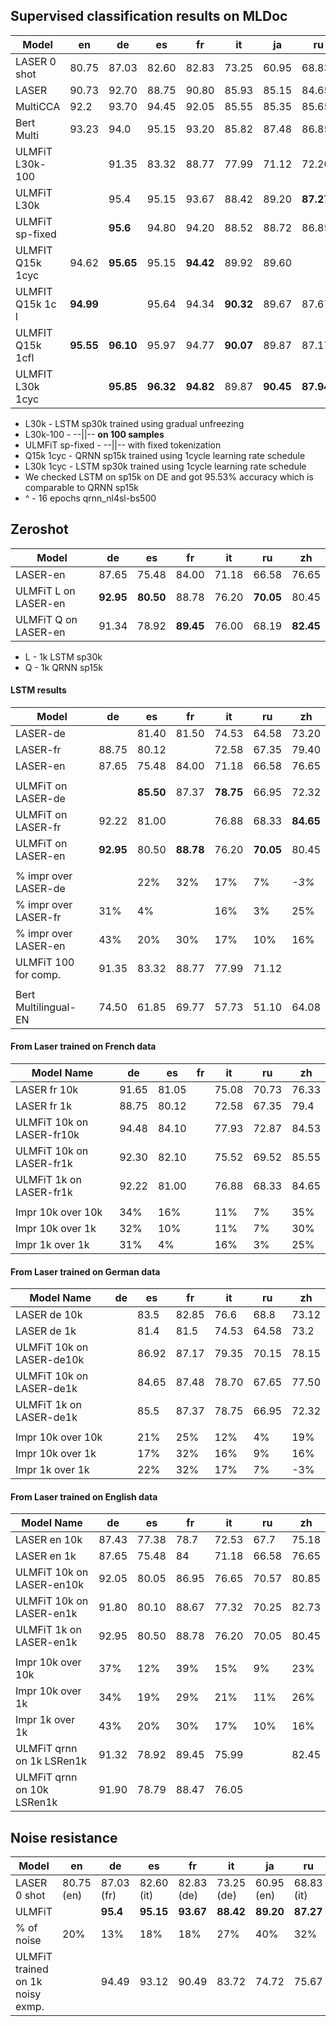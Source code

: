
## Supervised classification results on MLDoc
| Model          |   en      |   de      |   es      |   fr      |   it      |   ja      |   ru      |   zh       |
|----------------|-----------|-----------|-----------|-----------|-----------|-----------|-----------|------------|
|LASER 0 shot    |   80.75   |   87.03   |   82.60   |   82.83   |   73.25   |   60.95   |   68.83   |  72.90     |
|LASER           |   90.73   |   92.70   |   88.75   |   90.80   |   85.93   |   85.15   |   84.65   |  88.98     |
|MultiCCA        |   92.2    |   93.70   |   94.45   |   92.05   |   85.55   |   85.35   |   85.65   |  87.30     |
|Bert Multi      |   93.23   |   94.0    |   95.15   |   93.20   |   85.82   |   87.48   |  86.85    |  90.72     |
|ULMFiT L30k-100 |           |   91.35   |   83.32   |   88.77   |   77.99   |   71.12   |   72.20   |            |
|ULMFiT L30k     |           |   95.4    |   95.15   |   93.67   |   88.42   |   89.20   | **87.27** |  90.20     |
|ULMFiT sp-fixed |           |  **95.6** |   94.80   |   94.20   |   88.52   |   88.72   |   86.85   |  90.47     |
|ULMFIT Q15k 1cyc|   94.62   | **95.65** |   95.15   | **94.42** |   89.92   |   89.60   |           |  90.78/89.82  |
|ULMFIT Q15k 1c l| **94.99** |           |   95.64   |   94.34   | **90.32** |   89.67   |   87.67^  | **92.22**  |
|ULMFIT Q15k 1cfl| **95.55** | **96.10** |   95.97   |   94.77   | **90.07** |   89.87   |   87.17   | **92.40**  |
|ULMFIT L30k 1cyc|           | **95.85** | **96.32** | **94.82** |   89.87   | **90.45** | **87.94** |  92.02/91.64  |

- L30k  -  LSTM sp30k trained using gradual unfreezing
- L30k-100 -  --||-- **on 100 samples**
- ULMFiT sp-fixed - --||-- with fixed tokenization 
- Q15k 1cyc - QRNN sp15k trained using 1cycle learning rate schedule
- L30k 1cyc - LSTM sp30k trained using 1cycle learning rate schedule 
- We checked LSTM on sp15k on DE and got 95.53% accuracy which is comparable to QRNN sp15k
- ^ - 16 epochs qrnn_nl4sl-bs500


## Zeroshot 

| Model                |    de      |    es      |   fr      |   it      |   ru      |   zh      |
|----------------------|------------|------------|-----------|-----------|-----------|-----------|
| LASER-en             |    87.65   |    75.48   |   84.00   |   71.18   |   66.58   |   76.65   |
| ULMFiT L on LASER-en |  **92.95** |  **80.50** |   88.78   |   76.20   | **70.05** |   80.45   |
| ULMFiT Q on LASER-en |    91.34   |    78.92   | **89.45** |   76.00   |   68.19   | **82.45** |
- L - 1k LSTM sp30k
- Q - 1k QRNN sp15k

#### LSTM results
| Model                |    de      |    es      |   fr      |   it      |   ru      |   zh      |
|----------------------|------------|------------|-----------|-----------|-----------|-----------|
| LASER-de             |            |    81.40   |   81.50   |   74.53   |   64.58   |   73.20   |
| LASER-fr             |    88.75   |    80.12   |           |   72.58   |   67.35   |   79.40   |
| LASER-en             |    87.65   |    75.48   |   84.00   |   71.18   |   66.58   |   76.65   |
|                      |            |            |           |           |           |           |
| ULMFiT on LASER-de   |            |  **85.50** |   87.37   | **78.75** |   66.95   |   72.32   |
| ULMFiT on LASER-fr   |    92.22   |    81.00   |           |   76.88   |   68.33   | **84.65** |
| ULMFiT on LASER-en   |  **92.95** |    80.50   | **88.78** |   76.20   | **70.05** |   80.45   |
|                      |            |            |           |           |           |           |
| % impr over LASER-de |            |    22%     |   32%     |   17%     |   7%      |  *-3%*    |
| % impr over LASER-fr |    31%     |    4%      |           |   16%     |   3%      |   25%     |
| % impr over LASER-en |    43%     |    20%     |   30%     |   17%     |   10%     |   16%     |
| ULMFiT 100 for comp. |    91.35   |    83.32   |   88.77   |   77.99   |   71.12   |           |
|                      |            |            |           |           |           |           |
| Bert Multilingual-EN |    74.50   |   61.85    |   69.77   |   57.73   |   51.10   |  64.08    |


#### From Laser trained on French data
| Model Name                | de    | es    | fr | it    | ru    | zh    |
|---------------------------|-------|-------|----|-------|-------|-------|
| LASER fr 10k              | 91.65 | 81.05 |    | 75.08 | 70.73 | 76.33 |
| LASER fr 1k               | 88.75 | 80.12 |    | 72.58 | 67.35 | 79.4  |
| ULMFiT 10k on LASER-fr10k | 94.48 | 84.10 |    | 77.93 | 72.87 | 84.53 |
| ULMFiT 10k on LASER-fr1k  | 92.30 | 82.10 |    | 75.52 | 69.52 | 85.55 |
| ULMFiT 1k on LASER-fr1k   | 92.22 | 81.00 |    | 76.88 | 68.33 | 84.65 |
|                           |       |       |    |       |       |       |
| Impr 10k over 10k         | 34%   | 16%   |    | 11%   | 7%    | 35%   |
| Impr 10k over 1k          | 32%   | 10%   |    | 11%   | 7%    | 30%   |
| Impr 1k over 1k           | 31%   | 4%    |    | 16%   | 3%    | 25%   |

#### From Laser trained on German data
| Model Name                | de | es    | fr    | it    | ru    | zh    |
|---------------------------|----|-------|-------|-------|-------|-------|
| LASER de 10k              |    | 83.5  | 82.85 | 76.6  | 68.8  | 73.12 |
| LASER de 1k               |    | 81.4  | 81.5  | 74.53 | 64.58 | 73.2  |
| ULMFiT 10k on LASER-de10k |    | 86.92 | 87.17 | 79.35 | 70.15 | 78.15 |
| ULMFiT 10k on LASER-de1k  |    | 84.65 | 87.48 | 78.70 | 67.65 | 77.50 |
| ULMFiT 1k on LASER-de1k   |    | 85.5  | 87.37 | 78.75 | 66.95 | 72.32 |
|                           |    |       |       |       |       |       |
| Impr 10k over 10k         |    | 21%   | 25%   | 12%   | 4%    | 19%   |
| Impr 10k over 1k          |    | 17%   | 32%   | 16%   | 9%    | 16%   |
| Impr 1k over 1k           |    | 22%   | 32%   | 17%   | 7%    | -3%   |

#### From Laser trained on English data 
| Model Name                | de    | es    | fr    | it    | ru    | zh    |
|---------------------------|-------|-------|-------|-------|-------|-------|
| LASER en 10k              | 87.43 | 77.38 | 78.7  | 72.53 | 67.7  | 75.18 |
| LASER en 1k               | 87.65 | 75.48 | 84    | 71.18 | 66.58 | 76.65 |
| ULMFiT 10k on LASER-en10k | 92.05 | 80.05 | 86.95 | 76.65 | 70.57 | 80.85 |
| ULMFiT 10k on LASER-en1k  | 91.80 | 80.10 | 88.67 | 77.32 | 70.25 | 82.73 |
| ULMFiT 1k on LASER-en1k   | 92.95 | 80.50 | 88.78 | 76.20 | 70.05 | 80.45 |
|                           |       |       |       |       |       |       |
| Impr 10k over 10k         | 37%   | 12%   | 39%   | 15%   | 9%    | 23%   |
| Impr 10k over 1k          | 34%   | 19%   | 29%   | 21%   | 11%   | 26%   |
| Impr 1k over 1k           | 43%   | 20%   | 30%   | 17%   | 10%   | 16%   |
| ULMFiT qrnn on 1k LSRen1k | 91.32 | 78.92 | 89.45 | 75.99 |       | 82.45 |
| ULMFiT qrnn on 10k LSRen1k| 91.90 | 78.79 | 88.47 | 76.05 |       |       |
 

## Noise resistance

| Model                           |   en       |   de      |   es      |   fr      |   it      |   ja      |   ru      |   zh       |
|---------------------------------|------------|-----------|-----------|-----------|-----------|-----------|-----------|------------|
|LASER 0 shot                     | 80.75 (en) | 87.03 (fr)| 82.60 (it)| 82.83 (de)| 73.25 (de)| 60.95 (en)| 68.83 (it)| 72.90 (de) |
|ULMFiT                           |            |  **95.4** | **95.15** | **93.67** | **88.42** | **89.20** | **87.27** |            | 
| % of noise                      | 20%        |   13%     |  18%      | 18%       | 27%       | 40%       | 32%       | 28%        | 
|ULMFiT trained on 1k noisy exmp. |            |   94.49   |  93.12    | 90.49     | 83.72     | 74.72     | 75.67     | |

